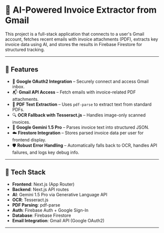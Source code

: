 # 📩 AI-Powered Invoice Extractor from Gmail

This project is a full-stack application that connects to a user's Gmail account, fetches recent emails with invoice attachments (PDF), extracts key invoice data using AI, and stores the results in Firebase Firestore for structured tracking.

---

## 🚀 Features

- 🔐 **Google OAuth2 Integration** – Securely connect and access Gmail inbox.
- 📬 **Gmail API Access** – Fetch emails with invoice-related PDF attachments.
- 📄 **PDF Text Extraction** – Uses `pdf-parse` to extract text from standard PDFs.
- 🔍 **OCR Fallback with Tesseract.js** – Handles image-only scanned invoices.
- 🧠 **Google Gemini 1.5 Pro** – Parses invoice text into structured JSON.
- ☁️ **Firestore Integration** – Stores parsed invoice data per user for frontend display.
- 🛡️ **Robust Error Handling** – Automatically falls back to OCR, handles API failures, and logs key debug info.

---

## 🧠 Tech Stack

- **Frontend**: Next.js (App Router)
- **Backend**: Next.js API routes
- **AI**: Gemini 1.5 Pro via Generative Language API
- **OCR**: Tesseract.js
- **PDF Parsing**: pdf-parse
- **Auth**: Firebase Auth + Google Sign-In
- **Database**: Firebase Firestore
- **Email Integration**: Gmail API (Google OAuth2)

---


